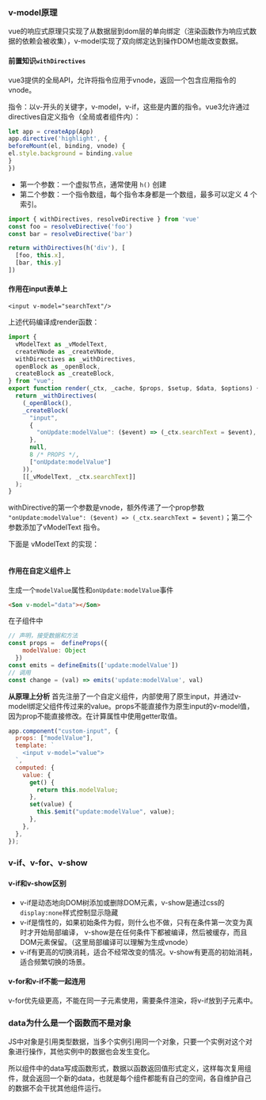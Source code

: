 ### v-model原理

vue的响应式原理只实现了从数据层到dom层的单向绑定（渲染函数作为响应式数据的依赖会被收集），v-model实现了双向绑定达到操作DOM也能改变数据。

#### 前置知识`withDirectives`

vue3提供的全局API，允许将指令应用于vnode，返回一个包含应用指令的vnode。

指令：以v-开头的关键字，v-model，v-if，这些是内置的指令。vue3允许通过directives自定义指令（全局或者组件内）：

~~~js
let app = createApp(App)
app.directive('highlight', {
beforeMount(el, binding, vnode) {
el.style.background = binding.value
}
})
~~~

- 第一个参数：一个虚拟节点，通常使用 `h()` 创建
- 第二个参数：一个指令数组，每个指令本身都是一个数组，最多可以定义 4 个索引。

~~~js
import { withDirectives, resolveDirective } from 'vue'
const foo = resolveDirective('foo')
const bar = resolveDirective('bar')

return withDirectives(h('div'), [
  [foo, this.x],
  [bar, this.y]
])
~~~

#### 作用在input表单上

`<input v-model="searchText"/>`

上述代码编译成render函数：

~~~js
import {
  vModelText as _vModelText,
  createVNode as _createVNode,
  withDirectives as _withDirectives,
  openBlock as _openBlock,
  createBlock as _createBlock,
} from "vue";
export function render(_ctx, _cache, $props, $setup, $data, $options) {
  return _withDirectives(
    (_openBlock(),
    _createBlock(
      "input",
      {
        "onUpdate:modelValue": ($event) => (_ctx.searchText = $event),
      },
      null,
      8 /* PROPS */,
      ["onUpdate:modelValue"]
    )),
    [[_vModelText, _ctx.searchText]]
  );
}
~~~

withDirective的第一个参数是vnode，额外传递了一个prop参数` "onUpdate:modelValue": ($event) => (_ctx.searchText = $event)`；第二个参数添加了vModelText 指令。

下面是 vModelText 的实现：

~~~js


~~~



#### 作用在自定义组件上

生成一个`modelValue`属性和`onUpdate:modelValue`事件
~~~html
<Son v-model="data"></Son>
~~~

在子组件中

~~~js
// 声明，接受数据和方法
const props =  defineProps({
    modelValue: Object
  })
const emits = defineEmits(['update:modelValue']) 
// 调用
const change = (val) => emits('update:modelValue', val)
~~~

**从原理上分析**
首先注册了一个自定义组件，内部使用了原生input，并通过v-model绑定父组件传过来的value。props不能直接作为原生input的v-model值，因为prop不能直接修改。在计算属性中使用getter取值。
~~~js
app.component("custom-input", {
  props: ["modelValue"],
  template: `
    <input v-model="value">
  `,
  computed: {
    value: {
      get() {
        return this.modelValue;
      },
      set(value) {
        this.$emit("update:modelValue", value);
      },
    },
  },
});
~~~

### v-if、v-for、v-show

#### v-if和v-show区别

+ v-if是动态地向DOM树添加或删除DOM元素，v-show是通过css的`display:none`样式控制显示隐藏
+ v-if是惰性的，如果初始条件为假，则什么也不做，只有在条件第一次变为真时才开始局部编译， v-show是在任何条件下都被编译，然后被缓存，而且DOM元素保留。（这里局部编译可以理解为生成vnode）
+ v-if有更高的切换消耗，适合不经常改变的情况。v-show有更高的初始消耗，适合频繁切换的场景。

#### v-for和v-if不能一起连用

v-for优先级更高，不能在同一子元素使用，需要条件渲染，将v-if放到子元素中。


### data为什么是一个函数而不是对象

JS中对象是引用类型数据，当多个实例引用同一个对象，只要一个实例对这个对象进行操作，其他实例中的数据也会发生变化。

所以组件中的data写成函数形式，数据以函数返回值形式定义，这样每次复用组件，就会返回一个新的data，也就是每个组件都能有自己的空间，各自维护自己的数据不会干扰其他组件运行。

